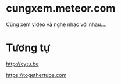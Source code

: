 # cungxem.meteor.com
Cùng xem video và nghe nhạc với nhau....

# Tương tự
http://cytu.be

https://togethertube.com
